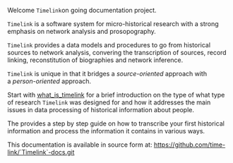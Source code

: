
Welcome ``Timelink``on going documentation project.

`Timelink` is a software system for micro-historical research with a strong emphasis on network analysis and prosopography.

`Timelink` provides a data models and procedures to go from historical sources to network analysis, convering the transcription of sources, record linking, reconstitution of biographies and network inference.

`Timelink` is unique in that it bridges a _source-oriented_ approach with a _person-oriented_ approach.

Start with [what_is_timelink](introduction/what_is_timelink.md) for a brief introduction on the type of what type of research ``Timelink`` was designed for and how it addresses the main issues in data processing of historical information about people.

The  provides a step by step guide on how to transcribe your first historical information and process the information it contains in various ways.

This documentation is available in source form at:  https://github.com/time-link/`Timelink`-docs.git




